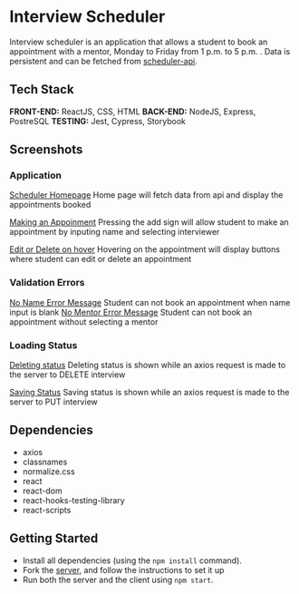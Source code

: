 # Interview Scheduler

Interview scheduler is an application that allows a student to book an appointment with a mentor, Monday to Friday from 1 p.m. to 5 p.m. . Data is persistent and can be fetched from [scheduler-api](https://github.com/tomaswen/scheduler-api).

## Tech Stack

**FRONT-END:** ReactJS, CSS, HTML
**BACK-END:** NodeJS, Express, PostreSQL
**TESTING:** Jest, Cypress, Storybook

## Screenshots

### Application

[Scheduler Homepage](https://github.com/tomaswen/scheduler/blob/master/docs/scheduler-form.png)
Home page will fetch data from api and display the appointments booked

[Making an Appoinment](https://github.com/tomaswen/scheduler/blob/master/docs/scheduler-adding.png)
Pressing the add sign will allow student to make an appointment by inputing name and selecting interviewer

[Edit or Delete on hover](https://github.com/tomaswen/scheduler/blob/master/docs/scheduler-hover.png)
Hovering on the appointment will display buttons where student can edit or delete an appointment

### Validation Errors

[No Name Error Message](https://github.com/tomaswen/scheduler/blob/master/docs/scheduler-no-name.png)
Student can not book an appointment when name input is blank
[No Mentor Error Message](https://github.com/tomaswen/scheduler/blob/master/docs/scheduler-no-interviewer.png)
Student can not book an appointment without selecting a mentor

### Loading Status

[Deleting status](https://github.com/tomaswen/scheduler/blob/master/docs/scheduler-transition-deleting.png)
Deleting status is shown while an axios request is made to the server to DELETE interview

[Saving Status](https://github.com/tomaswen/scheduler/blob/master/docs/scheduler-transition-saving.png)
Saving status is shown while an axios request is made to the server to PUT interview

## Dependencies

- axios
- classnames
- normalize.css
- react
- react-dom
- react-hooks-testing-library
- react-scripts

## Getting Started
- Install all dependencies (using the `npm install` command).
- Fork the [server](https://github.com/tomaswen/scheduler-api), and follow the instructions to set it up
- Run both the server and the client using `npm start`.
